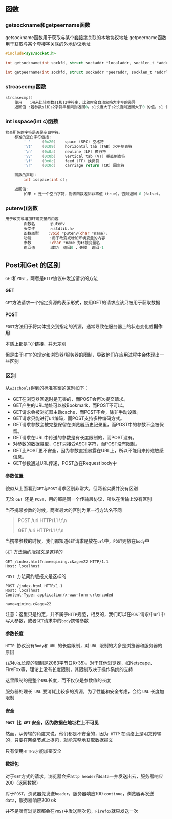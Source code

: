## 函数

### getsockname和getpeername函数

getsockname函数用于获取与某个[套接字](https://so.csdn.net/so/search?q=套接字&spm=1001.2101.3001.7020)关联的本地协议地址
getpeername函数用于获取与某个套接字关联的外地协议地址

```c
#include<sys/socket.h>
 
int getsockname(int sockfd, struct sockaddr *localaddr, socklen_t *addrlen);
 
int getpeername(int sockfd, struct sockaddr *peeraddr, socklen_t *addrlen);
```



### strcasecmp函数

```c
strcasecmp()
    使用   :用来比较参数s1和s2字符串，比较时会自动忽略大小写的差异
    返回值 :若参数s1和s2字符串相同则返回0。s1长度大于s2长度则返回大于0 的值，s1 长度若小于s2 长度则返回小于0的值
```



### int isspace(int c)函数 

```c
检查所传的字符是否是空白字符。
    标准的空白字符包括：
        ' '     (0x20)    space (SPC) 空格符
        '\t'    (0x09)    horizontal tab (TAB) 水平制表符    
        '\n'    (0x0a)    newline (LF) 换行符
        '\v'    (0x0b)    vertical tab (VT) 垂直制表符
        '\f'    (0x0c)    feed (FF) 换页符
        '\r'    (0x0d)    carriage return (CR) 回车符

    函数的声明：
        int isspace(int c);

    返回值：
        如果 c 是一个空白字符，则该函数返回非零值（true），否则返回 0（false）。
```

### putenv()函数

```c
用于改变或增加环境变量的内容
        函数名      :putenv
        头文件      :<stdlib.h>
        函数原型    :void *putenv(char *name);
        功能        :用于改变或增加环境变量的内容
        参数        :char *name 为环境变量名
        返回值      :成功  返回0 ，失败  返回-1
```

## Post和Get 的区别

`GET`和`POST`，两者是`HTTP`协议中发送请求的方法

#### GET

`GET`方法请求一个指定资源的表示形式，使用GET的请求应该只被用于获取数据

#### POST

`POST`方法用于将实体提交到指定的资源，通常导致在服务器上的状态变化或**副作用**

本质上都是`TCP`链接，并无差别

但是由于`HTTP`的规定和浏览器/服务器的限制，导致他们在应用过程中会体现出一些区别

### 区别

从`w3schools`得到的标准答案的区别如下：

- GET在浏览器回退时是无害的，而POST会再次提交请求。
- GET产生的URL地址可以被Bookmark，而POST不可以。
- GET请求会被浏览器主动cache，而POST不会，除非手动设置。
- GET请求只能进行url编码，而POST支持多种编码方式。
- GET请求参数会被完整保留在浏览器历史记录里，而POST中的参数不会被保留。
- GET请求在URL中传送的参数是有长度限制的，而POST没有。
- 对参数的数据类型，GET只接受ASCII字符，而POST没有限制。
- GET比POST更不安全，因为参数直接暴露在URL上，所以不能用来传递敏感信息。
- GET参数通过URL传递，POST放在Request body中

#### 参数位置

貌似从上面看到`GET`与`POST`请求区别非常大，但两者实质并没有区别

无论 `GET `还是 `POST`，用的都是同一个传输层协议，所以在传输上没有区别

当不携带参数的时候，两者最大的区别为第一行方法名不同

> POST /uri HTTP/1.1 \r\n
>
> GET /uri HTTP/1.1 \r\n

当携带参数的时候，我们都知道`GET`请求是放在`url`中，`POST`则放在`body`中

`GET` 方法简约版报文是这样的

```
GET /index.html?name=qiming.c&age=22 HTTP/1.1
Host: localhost
```



`POST `方法简约版报文是这样的

```
POST /index.html HTTP/1.1
Host: localhost
Content-Type: application/x-www-form-urlencoded

name=qiming.c&age=22
```



注意：这里只是约定，并不属于`HTTP`规范，相反的，我们可以在`POST`请求中`url`中写入参数，或者`GET`请求中的`body`携带参数

#### 参数长度

`HTTP `协议没有`Body`和 `URL` 的长度限制，对 `URL `限制的大多是浏览器和服务器的原因

`IE`对`URL`长度的限制是2083字节(2K+35)。对于其他浏览器，如Netscape、FireFox等，理论上没有长度限制，其限制取决于操作系统的支持

这里限制的是整个`URL`长度，而不仅仅是参数值的长度

服务器处理长` URL` 要消耗比较多的资源，为了性能和安全考虑，会给 `URL` 长度加限制

#### 安全

**`POST `比` GET` 安全，因为数据在地址栏上不可见**

然而，从传输的角度来说，他们都是不安全的，因为` HTTP` 在网络上是明文传输的，只要在网络节点上捉包，就能完整地获取数据报文

只有使用`HTTPS`才能加密安全

#### 数据包

对于`GET`方式的请求，浏览器会把`http header`和`data`一并发送出去，服务器响应200（返回数据）

对于`POST`，浏览器先发送`header`，服务器响应100 `continue`，浏览器再发送`data`，服务器响应200 ok

并不是所有浏览器都会在`POST`中发送两次包，`Firefox`就只发送一次

